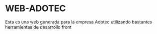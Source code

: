 # WEB-ADOTEC
Esta es una web generada para la empresa Adotec utilizando bastantes herramientas de desarrollo front
